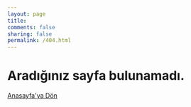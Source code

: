 ```yaml
---
layout: page
title: 
comments: false
sharing: false
permalink: /404.html
---
```

# Aradığınız sayfa bulunamadı.
[Anasayfa'ya Dön](/)